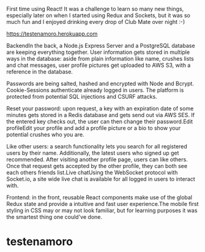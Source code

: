 First time using React! It was a challenge to learn so many new things, especially later on when I started using Redux and Sockets, but it was so much fun and I enjoyed drinking every drop of Club Mate over night :-)

https://testenamoro.herokuapp.com

BackendIn the back, a Node.js Express Server and a PostgreSQL database are keeping everything together. User information gets stored in multiple ways in the database: aside from plain information like name, crushes lists and chat messages, user profile pictures get uploaded to AWS S3, with a reference in the database.

Passwords are being salted, hashed and encrypted with Node and Bcrypt. Cookie-Sessions authenticate already logged in users. The platform is protected from potential SQL injections and CSURF attacks.

Reset your password: upon request, a key with an expiration date of some minutes gets stored in a Redis database and gets send out via AWS SES. If the entered key checks out, the user can then change their password.Edit profileEdit your profile and add a profile picture or a bio to show your potential crushes who you are.

Like other users: a search functionality lets you search for all registered users by their name. Additionally, the latest users who signed up get recommended. After visiting another profile page, users can like others. Once that request gets accepted by the other profile, they can both see each others friends list.Live chatUsing the WebSocket protocol with Socket.io, a site wide live chat is available for all logged in users to interact with.

Frontend: in the front, reusable React components make use of the global Redux state and provide a intuitive and fast user experience.The mobile first styling in CSS may or may not look familiar, but for learning purposes it was the smartest thing one could've done.

# testenamoro
